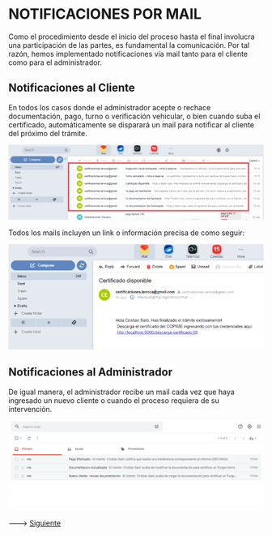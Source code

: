 # NOTIFICACIONES POR MAIL

Como el procedimiento desde el inicio del proceso hasta el final involucra una participación de las partes, es fundamental la comunicación. Por tal razón, hemos implementado notificaciones vía mail tanto para el cliente como para el administrador.

## Notificaciones al Cliente

En todos los casos donde el administrador acepte o rechace documentación, pago, turno o verificación vehicular, o bien cuando suba el certificado, automáticamente se disparará un mail para notificar al cliente del próximo del trámite.

<img src="https://github.com/MrHolmes19/certification-system/blob/main/doc/screenshots/mail-a-cliente-general.png?raw=true" width="800">

Todos los mails incluyen un link o información precisa de como seguir:

<img src="https://github.com/MrHolmes19/certification-system/blob/main/doc/screenshots/mail-a-clientes-ejemplo-cert-disp.png?raw=true" width="800">


## Notificaciones al Administrador

De igual manera, el administrador recibe un mail cada vez que haya ingresado un nuevo cliente o cuando el proceso requiera de su intervención.

<img src="https://github.com/MrHolmes19/certification-system/blob/main/doc/screenshots/mail-a-admin-general.png?raw=true" width="800">



---> [Siguiente](state.md#GESTION-DE-OPERACIONES-INACTIVAS)